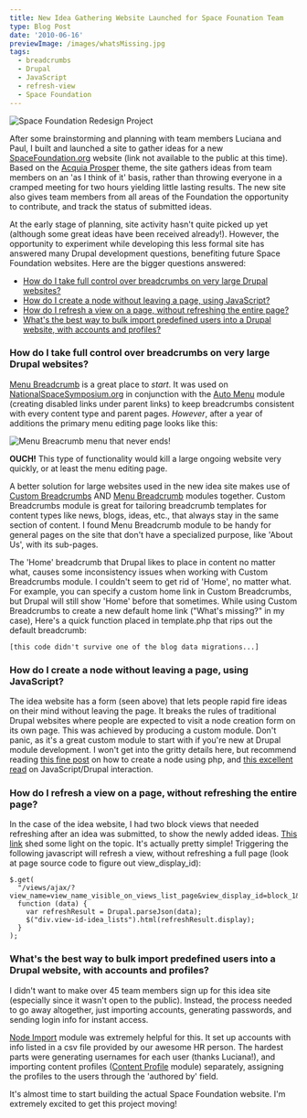 ```yaml
---
title: New Idea Gathering Website Launched for Space Founation Team
type: Blog Post
date: '2010-06-16'
previewImage: /images/whatsMissing.jpg
tags:
  - breadcrumbs
  - Drupal
  - JavaScript
  - refresh-view
  - Space Foundation
---
```

![Space Foundation Redesign Project](/images/redesignwebsitepreview.jpg)

After some brainstorming and planning with team members Luciana and Paul, I built and launched a site to gather ideas for a new [SpaceFoundation.org](http://www.spacefoundation.org) website (link not available to the public at this time). Based on the [Acquia Prosper](http://drupal.org/project/acquia_prosper) theme, the site gathers ideas from team members on an 'as I think of it' basis, rather than throwing everyone in a cramped meeting for two hours yielding little lasting results. The new site also gives team members from all areas of the Foundation the opportunity to contribute, and track the status of submitted ideas.

At the early stage of planning, site activity hasn't quite picked up yet (although some great ideas have been received already!). However, the opportunity to experiment while developing this less formal site has answered many Drupal development questions, benefiting future Space Foundation websites. Here are the bigger questions answered:

- [How do I take full control over breadcrumbs on very large Drupal websites?](#how-do-i-take-full-control-over-breadcrumbs-on-very-large-drupal-websites)
- [How do I create a node without leaving a page, using JavaScript?](#how-do-i-create-a-node-without-leaving-a-page-using-javascript)
- [How do I refresh a view on a page, without refreshing the entire page?](#how-do-i-refresh-a-view-on-a-page-without-refreshing-the-entire-page)
- [What's the best way to bulk import predefined users into a Drupal website, with accounts and profiles?](#whats-the-best-way-to-bulk-import-predefined-users-into-a-drupal-website-with-accounts-and-profiles)
  
### How do I take full control over breadcrumbs on very large Drupal websites?

[Menu Breadcrumb](http://drupal.org/project/menu_breadcrumb) is a great place to _start_. It was used on [NationalSpaceSymposium.org](http://www.nationalspacesymposium.org) in conjunction with the [Auto Menu](http://drupal.org/project/automenu) module (creating disabled links under parent links) to keep breadcrumbs consistent with every content type and parent pages. _However_, after a year of additions the primary menu editing page looks like this:

![Menu Breacrumb menu that never ends!](/images/menubreadcrumbsendlessmenu.jpg)

**OUCH!** This type of functionality would kill a large ongoing website very quickly, or at least the menu editing page.

A better solution for large websites used in the new idea site makes use of [Custom Breadcrumbs](http://drupal.org/project/custom_breadcrumbs) AND [Menu Breadcrumb](http://drupal.org/project/menu_breadcrumb) modules together. Custom Breadcrumbs module is great for tailoring breadcrumb templates for content types like news, blogs, ideas, etc., that always stay in the same section of content. I found Menu Breadcrumb module to be handy for general pages on the site that don't have a specialized purpose, like 'About Us', with its sub-pages.

The 'Home' breadcrumb that Drupal likes to place in content no matter what, causes some inconsistency issues when working with Custom Breadcrumbs module. I couldn't seem to get rid of 'Home', no matter what. For example, you can specify a custom home link in Custom Breadcrumbs, but Drupal will still show 'Home' before that sometimes. While using Custom Breadcrumbs to create a new default home link ("What's missing?" in my case), Here's a quick function placed in template.php that rips out the default breadcrumb:

```
[this code didn't survive one of the blog data migrations...]
```

### How do I create a node without leaving a page, using JavaScript?

The idea website has a form (seen above) that lets people rapid fire ideas on their mind without leaving the page. It breaks the rules of traditional Drupal websites where people are expected to visit a node creation form on its own page. This was achieved by producing a custom module. Don't panic, as it's a great custom module to start with if you're new at Drupal module development. I won't get into the gritty details here, but recommend reading [this fine post](http://acquia.com/blog/migrating-drupal-way-part-i-creating-node) on how to create a node using php, and [this excellent read](http://drupal.org/node/121997) on JavaScript/Drupal interaction.
### How do I refresh a view on a page, without refreshing the entire page?

In the case of the idea website, I had two block views that needed refreshing after an idea was submitted, to show the newly added ideas. [This link](http://groups.drupal.org/node/32650) shed some light on the topic. It's actually pretty simple! Triggering the following javascript will refresh a view, without refreshing a full page (look at page source code to figure out view\_display\_id):

```
$.get(
  "/views/ajax/?view_name=view_name_visible_on_views_list_page&view_display_id=block_1&view_args=",
  function (data) {
    var refreshResult = Drupal.parseJson(data);
    $("div.view-id-idea_lists").html(refreshResult.display);
  }
);
```

### What's the best way to bulk import predefined users into a Drupal website, with accounts and profiles?

I didn't want to make over 45 team members sign up for this idea site (especially since it wasn't open to the public). Instead, the process needed to go away altogether, just importing accounts, generating passwords, and sending login info for instant access.

[Node Import](http://groups.drupal.org/node/32650) module was extremely helpful for this. It set up accounts with info listed in a csv file provided by our awesome HR person. The hardest parts were generating usernames for each user (thanks Luciana!), and importing content profiles ([Content Profile](http://drupal.org/project/content_profile) module) separately, assigning the profiles to the users through the 'authored by' field.

It's almost time to start building the actual Space Foundation website. I'm extremely excited to get this project moving!